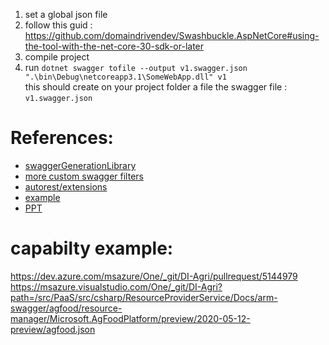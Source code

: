 1. set a global json file
2. follow this guid : https://github.com/domaindrivendev/Swashbuckle.AspNetCore#using-the-tool-with-the-net-core-30-sdk-or-later
3. compile project 
4. run `dotnet swagger tofile --output v1.swagger.json ".\bin\Debug\netcoreapp3.1\SomeWebApp.dll" v1`  
   this should create on your project folder a file the swagger file : `v1.swagger.json`

References:
================
  * [swaggerGenerationLibrary](https://msazure.visualstudio.com/One/_git/AGE-Documents?path=%2Fdocs%2FCommon%2FswaggerGenerationLibrary.md&version=GBmaster&_a=preview)
  * [more custom swagger filters](https://msazure.visualstudio.com/One/_git/DI-Agri?path=/src/PaaS/src/csharp/BaseNetCoreApp/ServiceCollectionExtentions/Helpers)
  * [autorest/extensions](http://azure.github.io/autorest/extensions/)
  * [example](https://dev.azure.com/msazure/One/_git/DI-Agri/pullrequest/5144979?_a=files&path=/src/PaaS/src/csharp/ResourceProviderService/Docs/OpenApiSpecs/latest/semi_automated_swagger.json)
  * [PPT](https://microsoft-my.sharepoint.com/:p:/p/prjayasw/Ed7S0Ia9ZnVGhB1WQK16T5IBLsd4V_O-sxjizYcUuYjo8Q)

 
capabilty example:
======================
https://dev.azure.com/msazure/One/_git/DI-Agri/pullrequest/5144979
https://msazure.visualstudio.com/One/_git/DI-Agri?path=/src/PaaS/src/csharp/ResourceProviderService/Docs/arm-swagger/agfood/resource-manager/Microsoft.AgFoodPlatform/preview/2020-05-12-preview/agfood.json